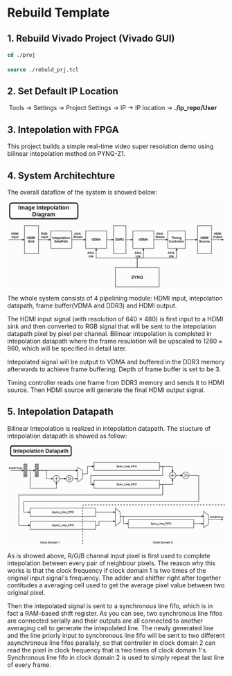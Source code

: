 # Rebuild Template

## 1. Rebuild Vivado Project (Vivado GUI)

```tcl
cd ./proj

source ./rebuld_prj.tcl
```

## 2. Set Default IP Location

​	Tools -> Settings -> Project Settings -> IP -> IP location -> **./ip_repo/User**

## 3. Intepolation with FPGA

This project builds a simple real-time video super resolution demo using bilinear intepolation method on PYNQ-Z1. 

## 4. System Architechture

The overall dataflow of the system is showed below:

![Block Diagram of our Intepolation System](pic/block_diagram.png)

The whole system consists of 4 pipelining module: HDMI input, intepolation datapath, frame buffer(VDMA and DDR3) and HDMI output. 

The HDMI input signal (with resolution of $640\times480$) is first input to a HDMI sink and then converted to RGB signal that will be sent to the intepolation datapath pixel by pixel per channal. Bilinear intepolation is completed in intepolation datapath where the frame resulotion will be upscaled to $1280\times960$, which will be specified in detail later. 

Intepolated signal will be output to VDMA and buffered in the DDR3 memory afterwards to achieve frame buffering. Depth of frame buffer is set to be 3.   

Timing controller reads one frame from DDR3 memory and sends it to HDMI source. Then HDMI source will generate the final HDMI output signal. 

## 5. Intepolation Datapath

Bilinear Intepolation is realized in intepolation datapath. The stucture of intepolation datapath is showed as follow:

![Structure of Intepolation Datapath](pic/Intepolation_kernel.png)

As is showed above, R/G/B channal input pixel is first used to complete intepolation between every pair of neighbour pixels. The reason why this works is that the clock frequency if clock domain 1 is two times of the original input signal's frequency. The adder and shitfter right after together contitudes a averaging cell used to get the average pixel value between two original pixel.  

Then the intepolated signal is sent to a synchronous line fifo, which is in fact a RAM-based shift register. As you can see, two synchronous line fifos are connected serially and their outputs are all connected to another averaging cell to generate the intepolated line. The newly generated line and the line priorly input to synchronous line fifo will be sent to two different asynchronous line fifos parallaly, so that controller in clock domain 2 can read the pixel in clock frequency that is two times of clock domain 1's. Synchronous line fifo in clock domain 2 is used to simply repeat the last line of every frame.

